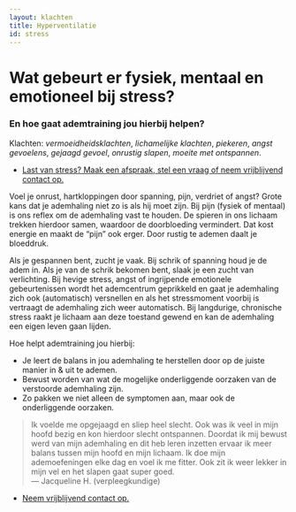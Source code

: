 ```yaml
---
layout: klachten
title: Hyperventilatie
id: stress
---
```


# Wat gebeurt er fysiek, mentaal en emotioneel bij stress?

### En hoe gaat ademtraining jou hierbij helpen?

Klachten: _vermoeidheidsklachten_, _lichamelijke klachten_, _piekeren_, _angst gevoelens_, _gejaagd gevoel_, _onrustig slapen_, _moeite met ontspannen_.

<ul class="call-to-action">
  <li><a href="/maak-een-afspraak">Last van stress? Maak een afspraak, stel een vraag of neem vrijblijvend contact op.</a></li>
</ul>

Voel je onrust, hartkloppingen door spanning, pijn, verdriet of angst? Grote kans dat je ademhaling niet zo is als hij moet zijn. Bij pijn (fysiek of mentaal) is ons reflex om de ademhaling vast te houden. De spieren in ons lichaam trekken hierdoor samen, waardoor de doorbloeding vermindert. Dat kost energie en maakt de “pijn” ook erger. Door rustig te ademen daalt je bloeddruk.

Als je gespannen bent, zucht je vaak. Bij schrik of spanning houd je de adem in. Als je van de schrik bekomen bent, slaak je een zucht van verlichting. Bij hevige stress, angst of ingrijpende emotionele gebeurtenissen wordt het ademcentrum geprikkeld en gaat je ademhaling zich ook (automatisch) versnellen en als het stressmoment voorbij is vertraagt de ademhaling zich weer automatisch. Bij langdurige, chronische stress raakt je lichaam aan deze toestand gewend en kan de ademhaling een eigen leven gaan lijden.

Hoe helpt ademtraining jou hierbij:

* Je leert de balans in jou ademhaling te herstellen door op de juiste manier in & uit te ademen.
* Bewust worden van wat de mogelijke onderliggende oorzaken van de verstoorde ademhaling zijn.
* Zo pakken we niet alleen de symptomen aan, maar ook de onderliggende oorzaken. 

>Ik voelde me opgejaagd en sliep heel slecht. Ook was ik veel in mijn hoofd bezig en kon hierdoor slecht ontspannen. Doordat ik mij bewust werd van mijn ademhaling en dit heb leren inzetten ervaar ik meer balans tussen mijn hoofd en mijn lichaam. Ik doe mijn ademoefeningen elke dag en voel ik me fitter. Ook zit ik weer lekker in mijn vel en het slapen gaat super goed.
<br>— Jacqueline H. (verpleegkundige)

<ul class="call-to-action">
  <li><a href="/maak-een-afspraak">Neem vrijblijvend contact op.</a></li>
</ul>
